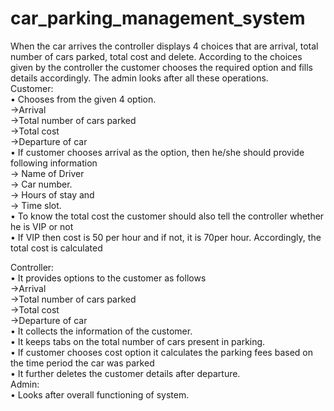 # car_parking_management_system
 When the car arrives the controller displays 4 choices that are arrival, total number of cars parked, total cost and delete. According to the choices given by the controller the customer chooses the required option and fills details accordingly. The admin looks after all these operations.  
 Customer:  
• Chooses from the given 4 option.  
->Arrival  
->Total number of cars parked  
->Total cost  
->Departure of car  
• If customer chooses arrival as the option, then he/she should provide following information  
->	Name of Driver  
->	Car number.  
->	Hours of stay and   
->	Time slot.  
• To know the total cost the customer should also tell the controller whether he is VIP or not   
•	If VIP then cost is 50 per hour and if not, it is 70per hour. Accordingly, the total cost is calculated  


Controller:  
• It provides options to the customer as follows  
->Arrival  
->Total number of cars parked  
->Total cost  
->Departure of car  
• It collects the information of the customer.  
• It keeps tabs on the total number of cars present in parking.  
• If customer chooses cost option it calculates the parking fees based on the time period the car was parked  
• It further deletes the customer details after departure.  
Admin:  
• Looks after overall functioning of system.  

